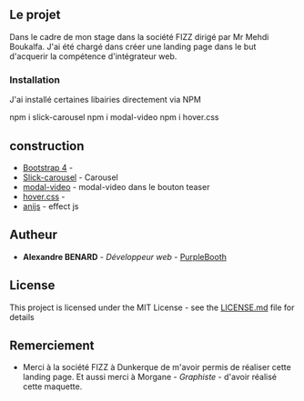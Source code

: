 ## Le projet

Dans le cadre de mon stage dans la société FIZZ dirigé par Mr Mehdi Boukalfa. J'ai été chargé dans créer une landing page dans le but d'acquerir la compétence d'intégrateur web.

### Installation

J'ai installé certaines libairies directement via NPM

npm i slick-carousel
npm i modal-video
npm i hover.css


## construction

* [Bootstrap 4](https://getbootstrap.com) - 
* [Slick-carousel](http://kenwheeler.github.io/slick/) - Carousel
* [modal-video](https://appleple.github.io/modal-video/) - modal-video dans le bouton teaser
* [hover.css](http://ianlunn.github.io/Hover/) -
* [anijs](http://anijs.github.io) - effect js 


## Autheur

* **Alexandre BENARD** - *Développeur web* - [PurpleBooth](https://github.com/alben59dk)

## License

This project is licensed under the MIT License - see the [LICENSE.md](LICENSE.md) file for details

## Remerciement

* Merci à la société FIZZ à Dunkerque de m'avoir permis de réaliser cette landing page. Et aussi merci à Morgane - *Graphiste* - d'avoir réalisé cette maquette. 

